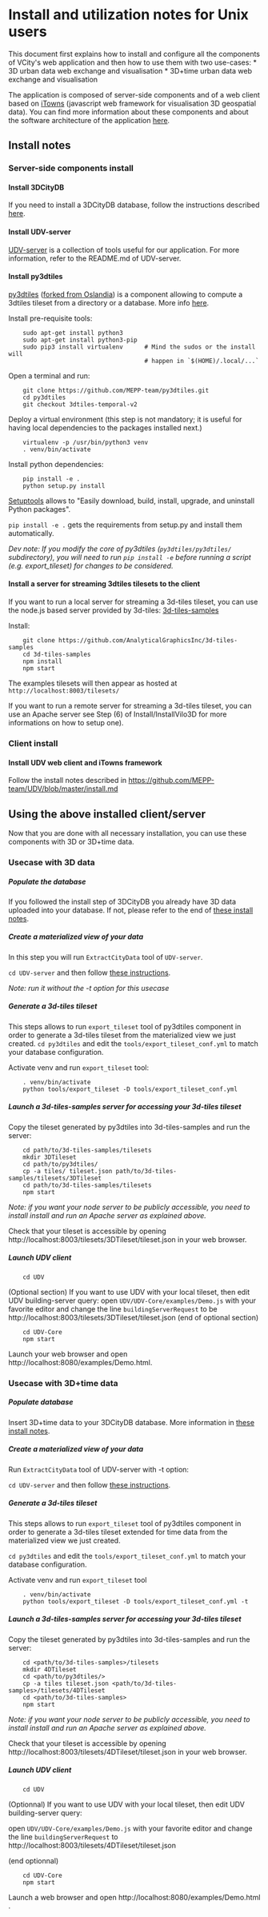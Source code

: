 # Install and utilization notes for Unix users

This document first explains how to install and configure all the components of
VCity's web application and then how to use them with two use-cases:
    * 3D urban data web exchange and visualisation
    * 3D+time urban data web exchange and visualisation

The application is composed of server-side components and of a web client based on [iTowns](http://www.itowns-project.org/) (javascript web framework for visualisation 3D geospatial data). You can find more information about these components and about the software architecture of the application [here](https://github.com/MEPP-team/RICT/tree/master/Doc/Devel/Architecture).

## Install notes

### Server-side components install

#### Install 3DCityDB

If you need to install a 3DCityDB database, follow the instructions described [here](Install/Install3DCityDB.md).

#### Install UDV-server

[UDV-server](https://github.com/MEPP-team/UDV-server) is a collection of tools useful for our application. For more information, refer to the README.md of UDV-server.

#### Install py3dtiles

[py3dtiles](https://github.com/MEPP-team/py3dtiles) ([forked from Oslandia](https://github.com/Oslandia/py3dtiles)) is a component allowing to compute a 3dtiles tileset from a directory or a database. More info [here](https://github.com/MEPP-team/py3dtiles/blob/3dtiles-temporal-v2/README.rst).

Install pre-requisite tools:
````
    sudo apt-get install python3
    sudo apt-get install python3-pip
    sudo pip3 install virtualenv      # Mind the sudos or the install will
                                      # happen in `$(HOME)/.local/...`
````

Open a terminal and run:

````
    git clone https://github.com/MEPP-team/py3dtiles.git
    cd py3dtiles
    git checkout 3dtiles-temporal-v2
````

Deploy a virtual environment (this step is not mandatory; it is useful for having local dependencies to the packages installed next.)
````
    virtualenv -p /usr/bin/python3 venv
    . venv/bin/activate
````

Install python dependencies:

````
    pip install -e .
    python setup.py install
````

[Setuptools](https://pypi.python.org/pypi/setuptools) allows to "Easily download, build, install, upgrade, and uninstall Python packages".

`pip install -e .` gets the requirements from setup.py and install them automatically.

*Dev note: If you modify the core of py3dtiles (`py3dtiles/py3dtiles/` subdirectory), you will need to run `pip install -e` before running a script (e.g. export_tileset) for changes to be considered.*

#### Install a server for streaming 3dtiles tilesets to the client

If you want to run a local server for streaming a 3d-tiles tileset, you can use the node.js based server provided by 3d-tiles: [3d-tiles-samples](https://github.com/AnalyticalGraphicsInc/3d-tiles-samples)

Install:
````
    git clone https://github.com/AnalyticalGraphicsInc/3d-tiles-samples
    cd 3d-tiles-samples
    npm install
    npm start
````

The examples tilesets will then appear as hosted at `http://localhost:8003/tilesets/`

If you want to run a remote server for streaming a 3d-tiles tileset, you can use an Apache server see Step (6) of Install/InstallVilo3D for more informations on how to setup one).

### Client install

#### Install UDV web client and iTowns framework

 Follow the install notes described in https://github.com/MEPP-team/UDV/blob/master/install.md

## Using the above installed client/server

Now that you are done with all necessary installation, you can use these components with 3D or 3D+time data.

### Usecase with 3D data

##### Populate the database

If you followed the install step of 3DCityDB you already have 3D data uploaded into your database. If not, please refer to the end of [these install notes](Install/Install3DCityDB.md).

##### Create a materialized view of your data

In this step you will run `ExtractCityData` tool of `UDV-server`.

`cd UDV-server` and then follow [these instructions](https://github.com/MEPP-team/UDV-server#use).

*Note: run it without the -t option for this usecase*

##### Generate a 3d-tiles tileset

This steps allows to run `export_tileset` tool of py3dtiles component in order to generate a 3d-tiles tileset from the materialized view we just created.
`cd py3dtiles` and edit the `tools/export_tileset_conf.yml` to match your database configuration.

Activate venv and run `export_tileset` tool:
````
    . venv/bin/activate
    python tools/export_tileset -D tools/export_tileset_conf.yml
````

##### Launch a 3d-tiles-samples server for accessing your 3d-tiles tileset

Copy the tileset generated by py3dtiles into 3d-tiles-samples and run the server:
````
    cd path/to/3d-tiles-samples/tilesets
    mkdir 3DTileset
    cd path/to/py3dtiles/
    cp -a tiles/ tileset.json path/to/3d-tiles-samples/tilesets/3DTileset
    cd path/to/3d-tiles-samples/tilesets
    npm start
````

*Note: if you want your node server to be publicly accessible, you need to install install and run an Apache server as explained above.*

Check that your tileset is accessible by opening http://localhost:8003/tilesets/3DTileset/tileset.json in your web browser.

##### Launch UDV client

````
    cd UDV
````

(Optional section)
If you want to use UDV with your local tileset, then edit UDV building-server query: open `UDV/UDV-Core/examples/Demo.js` with your favorite editor and change the line `buildingServerRequest` to be http://localhost:8003/tilesets/3DTileset/tileset.json
(end of optional section)

````
    cd UDV-Core
    npm start
````

Launch your web browser and open http://localhost:8080/examples/Demo.html.

### Usecase with 3D+time data

##### Populate database

Insert 3D+time data to your 3DCityDB database. More information in
[these install notes](Install/Install3DCityDB.md).

##### Create a materialized view of your data

Run `ExtractCityData` tool of UDV-server with -t option:

`cd UDV-server` and then follow [these instructions](https://github.com/MEPP-team/UDV-server#use).

##### Generate a 3d-tiles tileset

This steps allows to run `export_tileset` tool of py3dtiles component in order to generate a 3d-tiles tileset extended for time data from the materialized view we just created.

`cd py3dtiles` and edit the `tools/export_tileset_conf.yml` to match your database configuration.

Activate venv and run `export_tileset` tool
````
    . venv/bin/activate
    python tools/export_tileset -D tools/export_tileset_conf.yml -t
````

##### Launch a 3d-tiles-samples server for accessing your 3d-tiles tileset

Copy the tileset generated by py3dtiles into 3d-tiles-samples and run the server:
````
    cd <path/to/3d-tiles-samples>/tilesets
    mkdir 4DTileset
    cd <path/to/py3dtiles/>
    cp -a tiles tileset.json <path/to/3d-tiles-samples>/tilesets/4DTileset
    cd <path/to/3d-tiles-samples>
    npm start
````

*Note: if you want your node server to be publicly accessible, you need to install install and run an Apache server as explained above.*

Check that your tileset is accessible by opening http://localhost:8003/tilesets/4DTileset/tileset.json in your web browser.

##### Launch UDV client

````
    cd UDV
````

(Optionnal) If you want to use UDV with your local tileset, then edit UDV building-server query:

open `UDV/UDV-Core/examples/Demo.js` with your favorite editor and change the
line `buildingServerRequest` to http://localhost:8003/tilesets/4DTileset/tileset.json

(end optionnal)

````
    cd UDV-Core
    npm start
````

Launch a web browser and open http://localhost:8080/examples/Demo.html .
